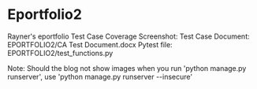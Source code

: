 # Eportfolio2
Rayner's eportfolio
Test Case Coverage Screenshot:
Test Case Document: EPORTFOLIO2/CA Test Document.docx
Pytest file: EPORTFOLIO2/test_functions.py

Note: Should the blog not show images when you run 'python manage.py runserver', use 'python manage.py runserver --insecure'